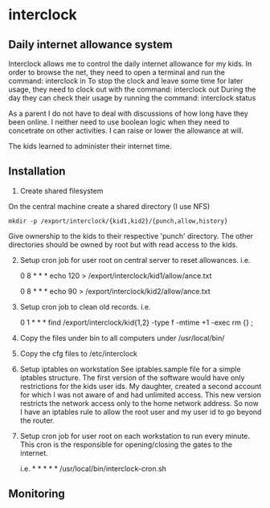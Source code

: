 interclock
==========

Daily internet allowance system
-------------------------------
Interclock allows me to control the daily internet allowance for my kids.
In order to browse the net, they need to open a terminal and run the command:
 interclock in
To stop the clock and leave some time for later usage, they need to clock out with the command:
 interclock out
During the day they can check their usage by running the command:
 interclock status

As a parent I do not have to deal with discussions of how long have they been online. I neither need to use boolean logic when they need to concetrate on other activities.
I can raise or lower the allowance at will.

The kids learned to administer their internet time.

Installation
------------

1. Create shared filesystem

On the central machine create a shared directory (I use NFS) 

	mkdir -p /export/interclock/{kid1,kid2}/{punch,allow,history}

Give ownership to the kids to their respective 'punch' directory.
The other directories should be owned by root but with read access to the kids.

2. Setup cron job for user root on central server to reset allowances.
i.e.

	0 8 * * * echo 120 > /export/interclock/kid1/allow/ance.txt

	0 8 * * * echo 90 > /export/interclock/kid2/allow/ance.txt

3. Setup cron job to clean old records.
i.e.

	0 1 * * * find /export/interclock/kid{1,2} -type f -mtime +1 -exec rm {} \;

4. Copy the files under bin to all computers under /usr/local/bin/

5. Copy the cfg files to /etc/interclock

6. Setup iptables on workstation
See iptables.sample file for a simple iptables structure. The first version of the software would have only restrictions for the kids user ids.
My daughter, created a second account for which I was not aware of and had unlimited access.
This new version restricts the network access only to the home network address.
So now I have an iptables rule to allow the root user and my user id to go beyond the router.

7. Setup cron job for user root on each workstation to run every minute. This cron is the responsible for opening/closing the gates to the internet.
	
	i.e.  * * * * * /usr/local/bin/interclock-cron.sh 

Monitoring
----------
